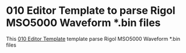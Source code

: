 # 010 Editor Template to parse Rigol MSO5000 Waveform *.bin files
This [010 Editor Template](https://www.sweetscape.com/010editor) template parse Rigol MSO5000 Waveform *.bin files

